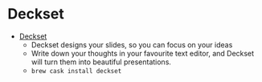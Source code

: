 # Deckset
- [Deckset](https://www.decksetapp.com/)
  -  Deckset designs your slides, so you can focus on your ideas
  - Write down your thoughts in your favourite text editor, and Deckset will turn them into beautiful presentations.
  - `brew cask install deckset`
